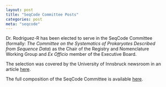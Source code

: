 ```yaml
---
layout: post
title: "SeqCode Committee Posts"
categories: post
meta: "seqcode"
---
```


Dr. Rodriguez-R has been elected to serve in the SeqCode Committee (formally:
*The Committee on the Systematics of Prokaryotes Described from Sequence Data*)
as the Chair of the Registry and Nomenclature Working Group and *Ex Officio*
member of the Executive Board.

The selection was covered by the University of Innsbruck newsroom in an article
[here](https://www.uibk.ac.at/de/newsroom/2023/vorstand-fur-nomenklaturen/).

The full composition of the SeqCode Committee is available
[here](https://seqco.de/committee).


